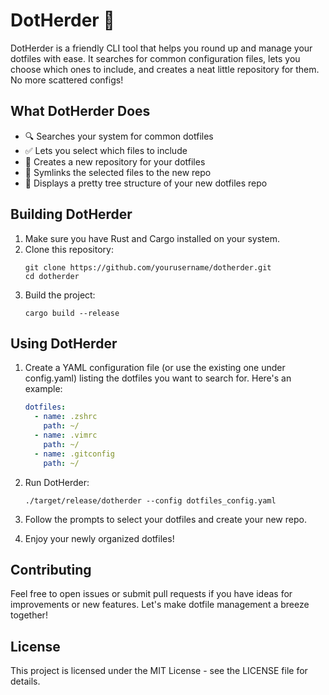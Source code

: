 # DotHerder 🐑

DotHerder is a friendly CLI tool that helps you round up and manage your dotfiles with ease. It searches for common configuration files, lets you choose which ones to include, and creates a neat little repository for them. No more scattered configs!

## What DotHerder Does

- 🔍 Searches your system for common dotfiles
- ✅ Lets you select which files to include
- 📁 Creates a new repository for your dotfiles
- 🔗 Symlinks the selected files to the new repo
- 🌳 Displays a pretty tree structure of your new dotfiles repo

## Building DotHerder

1. Make sure you have Rust and Cargo installed on your system.
2. Clone this repository:
   ```
   git clone https://github.com/yourusername/dotherder.git
   cd dotherder
   ```
3. Build the project:
   ```
   cargo build --release
   ```

## Using DotHerder

1. Create a YAML configuration file (or use the existing one under config.yaml) listing the dotfiles you want to search for. Here's an example:

   ```yaml
   dotfiles:
     - name: .zshrc
       path: ~/
     - name: .vimrc
       path: ~/
     - name: .gitconfig
       path: ~/
   ```

2. Run DotHerder:
   ```
   ./target/release/dotherder --config dotfiles_config.yaml
   ```

3. Follow the prompts to select your dotfiles and create your new repo.

4. Enjoy your newly organized dotfiles!

## Contributing

Feel free to open issues or submit pull requests if you have ideas for improvements or new features. Let's make dotfile management a breeze together!

## License

This project is licensed under the MIT License - see the LICENSE file for details.
